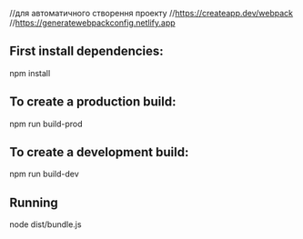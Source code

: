 //для автоматичного створення проекту
//https://createapp.dev/webpack
//https://generatewebpackconfig.netlify.app

## First install dependencies:
npm install


## To create a production build:
npm run build-prod


## To create a development build:
npm run build-dev


## Running
node dist/bundle.js
